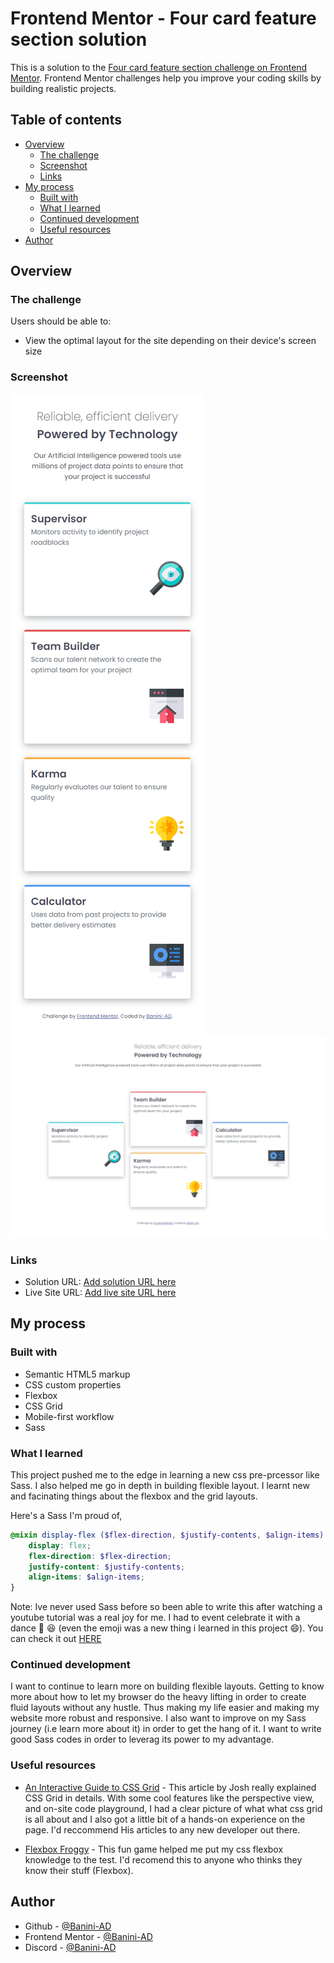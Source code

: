 # Frontend Mentor - Four card feature section solution

This is a solution to the [Four card feature section challenge on Frontend Mentor](https://www.frontendmentor.io/challenges/four-card-feature-section-weK1eFYK). Frontend Mentor challenges help you improve your coding skills by building realistic projects. 

## Table of contents

- [Overview](#overview)
  - [The challenge](#the-challenge)
  - [Screenshot](#screenshot)
  - [Links](#links)
- [My process](#my-process)
  - [Built with](#built-with)
  - [What I learned](#what-i-learned)
  - [Continued development](#continued-development)
  - [Useful resources](#useful-resources)
- [Author](#author)

## Overview

### The challenge

Users should be able to:

- View the optimal layout for the site depending on their device's screen size

### Screenshot

![Mobile Preview](./design/Mobile-preview.png)
![Desktop Preview](./design/Desktop-preview.png)

### Links

- Solution URL: [Add solution URL here](https://your-solution-url.com)
- Live Site URL: [Add live site URL here](https://your-live-site-url.com)

## My process

### Built with

- Semantic HTML5 markup
- CSS custom properties
- Flexbox
- CSS Grid
- Mobile-first workflow
- Sass

### What I learned

This project pushed me to the edge in learning a new css pre-prcessor like Sass. I also helped me go in depth in building flexible layout. I learnt new and facinating things about the flexbox and the grid layouts.

Here's a Sass I'm proud of,

```scss
@mixin display-flex ($flex-direction, $justify-contents, $align-items) {
    display: flex;
    flex-direction: $flex-direction;
    justify-content: $justify-contents;
    align-items: $align-items; 
} 
```

Note: Ive never used Sass before so been able to write this after watching a youtube tutorial was a real joy for me. I had to event celebrate it with a dance :dancer: :laughing: (even the emoji was a new thing i learned in this project :smile:). You can check it out [HERE](https://dev.to/nikolab/complete-list-of-github-markdown-emoji-markup-5aia)



### Continued development

I want to continue to learn more on building flexible layouts. Getting to know more about how to let my browser do the heavy lifting in order to create fluid layouts without any hustle. Thus making my life easier and making my website more robust and responsive. I also want to improve on my Sass journey (i.e learn more about it) in order to get the hang of it. I want to write good Sass codes in order to leverag its power to my advantage.


### Useful resources

- [An Interactive Guide to CSS Grid](https://www.joshwcomeau.com/css/interactive-guide-to-grid/) - This article by Josh really explained CSS Grid in details. With some cool features like the perspective view, and on-site code playground, I had a clear picture of what what css grid is all about and I also got a little bit of a hands-on experience on the page. I'd reccommend His articles to any new developer out there.

- [Flexbox Froggy](https://flexboxfroggy.com/) - This fun game helped me put my css flexbox knowledge to the test. I'd recomend this to anyone who thinks they know their stuff (Flexbox).



## Author

- Github - [@Banini-AD](https://www.github.com/Banini-AD)
- Frontend Mentor - [@Banini-AD](https://www.frontendmentor.io/profile/Banini-AD)
- Discord - [@Banini-AD](https://discord.gg/dk9Aj3CU)
